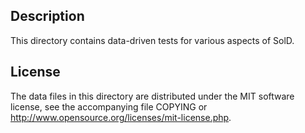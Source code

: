 Description
------------

This directory contains data-driven tests for various aspects of SolD.

License
--------

The data files in this directory are distributed under the MIT software
license, see the accompanying file COPYING or
http://www.opensource.org/licenses/mit-license.php.

